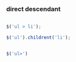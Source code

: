 ### direct descendant


```javascript

$('ul > li');

$('ul').childrent('li');
```


```javascript

$('ul>')

```
